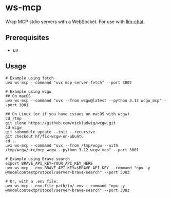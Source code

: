 # ws-mcp

Wrap MCP stdio servers with a WebSocket.
For use with [llm-chat](https://github.com/nick1udwig/llm-chat).

## Prerequisites

* uv

## Usage

```
# Example using fetch
uvx ws-mcp --command "uvx mcp-server-fetch" --port 3002

# Example using wcgw
## On macOS
uvx ws-mcp --command "uvx --from wcgw@latest --python 3.12 wcgw_mcp" --port 3001

## On Linux (or if you have issues on macOS with wcgw)
cd /tmp
git clone https://github.com/nick1udwig/wcgw.git
cd wcgw
git submodule update --init --recursive
git checkout hf/fix-wcgw-on-ubuntu
cd ..
uvx ws-mcp --command "uvx --from /tmp/wcgw --with /tmp/wcgw/src/mcp_wcgw --python 3.12 wcgw_mcp" --port 3001

# Example using Brave search
export BRAVE_API_KEY=YOUR_API_KEY_HERE
uvx ws-mcp --env BRAVE_API_KEY=$BRAVE_API_KEY --command "npx -y @modelcontextprotocol/server-brave-search" --port 3003

# Or, with a .env file:
uvx ws-mcp --env-file path/to/.env --command "npx -y @modelcontextprotocol/server-brave-search" --port 3003
```
